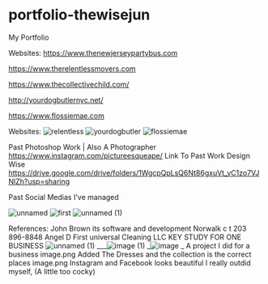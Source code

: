 # portfolio-thewisejun
My Portfolio 

Websites:
https://www.thenewjerseypartybus.com

https://www.therelentlessmovers.com

https://www.thecollectivechild.com/

http://yourdogbutlernyc.net/

https://www.flossiemae.com

Websites:
![relentless](https://user-images.githubusercontent.com/64604222/136479220-e5b8e430-a087-49d9-af49-5f0c2a24d73a.PNG)
![yourdogbutler](https://user-images.githubusercontent.com/64604222/136479223-c721848a-4ceb-45f9-9578-f51d915c873e.PNG)
![flossiemae](https://user-images.githubusercontent.com/64604222/136479234-c83afbd9-a99c-42b9-b43f-eab0c48aaf05.PNG)



Past Photoshop Work | Also A Photographer 
https://www.instagram.com/pictureesqueape/
Link To Past Work Design Wise
https://drive.google.com/drive/folders/1WgcpQpLsQ6Nt86gxuVt_vC1zo7VJNlZh?usp=sharing

Past Social Medias I've managed 

![unnamed](https://user-images.githubusercontent.com/64604222/136478822-c8d1f969-2afc-474c-ac8a-a432f4d44480.jpg)
![first](https://user-images.githubusercontent.com/64604222/136478823-30684eaa-5f48-4862-bb1b-fbe9d0b69071.jpg)
![unnamed (1)](https://user-images.githubusercontent.com/64604222/136478824-6602f102-6dc8-4802-b5c2-1eee10a601a0.jpg)




References: 
John Brown its software and development Norwalk c t 203 896-8848
Angel D First universal Cleaning LLC
KEY STUDY FOR ONE BUSINESS 
![unnamed (1)](https://user-images.githubusercontent.com/64604222/136478825-3ba774b1-9d79-4fa4-bb8c-3867a7ec6796.png)
___![image (1)](https://user-images.githubusercontent.com/64604222/136478891-66eca4e9-43ea-4ab9-9d1d-579c49f1047e.png)
_![image](https://user-images.githubusercontent.com/64604222/136478900-ab422a45-543c-4981-8ec2-5e282c0fdc8b.png)
_ 
A project I did for a business
image.png
Added The Dresses and the collection is the correct places 
image.png
Instagram and Facebook looks beautiful I really outdid myself, (A little too cocky)
